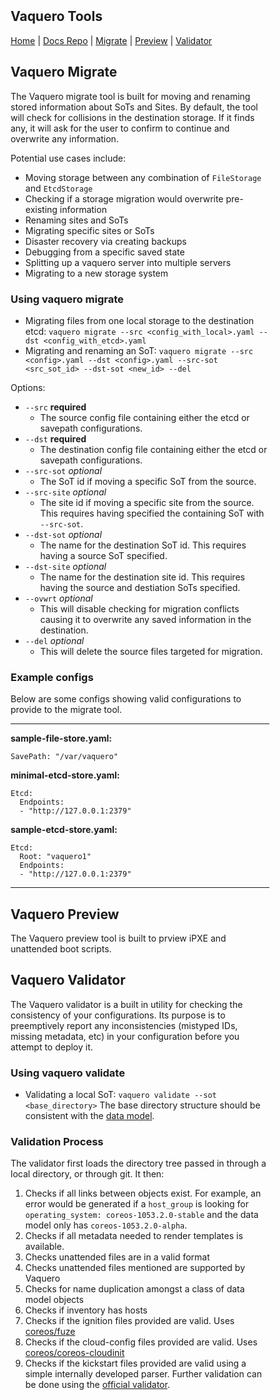 <head>
            <meta charset="UTF-8">
            <!--[if IE]><meta http-equiv="X-UA-Compatible" content="IE=edge"><![endif]-->
            <meta name="viewport" content="width=device-width, initial-scale=1.0">
            <title>Vaquero Tools</title>
            <link rel="stylesheet" type="text/css" href="../doc.css">
            <link rel="stylesheet" href="https://fonts.googleapis.com/css?family=Open+Sans:300,300italic,400,400italic,600,600italic%7CNoto+Serif:400,400italic,700,700italic%7CDroid+Sans+Mono:400">
                      <link rel='shortcut icon' href='cow.png' type='image/x-icon'/ >
            <style>
                .markdown-body {
                    box-sizing: border-box;
                    min-width: 200px;
                    max-width: 1200px;
                    margin: 0 auto;
                    padding: 45px;
                }
            </style>
</head><article class="markdown-body">

# Vaquero Tools

[Home](https://ciscocloud.github.io/vaquero-docs/) | [Docs Repo](https://github.com/CiscoCloud/vaquero-docs/tree/master) | 
[Migrate](#vaquero-migrate) | [Preview](#vaquero-preview) | [Validator](#vaquero-validator)

## Vaquero Migrate
The Vaquero migrate tool is built for moving and renaming stored information about SoTs and Sites. 
By default, the tool will check for collisions in the destination storage. If it finds any, it will 
ask for the user to confirm to continue and overwrite any information.

Potential use cases include:
- Moving storage between any combination of `FileStorage` and `EtcdStorage`
- Checking if a storage migration would overwrite pre-existing information
- Renaming sites and SoTs
- Migrating specific sites or SoTs
- Disaster recovery via creating backups
- Debugging from a specific saved state
- Splitting up a vaquero server into multiple servers
- Migrating to a new storage system

### Using vaquero migrate

- Migrating files from one local storage to the destination etcd: 
`vaquero migrate --src <config_with_local>.yaml --dst <config_with_etcd>.yaml`
- Migrating and renaming an SoT:
`vaquero migrate --src <config>.yaml --dst <config>.yaml --src-sot <src_sot_id> --dst-sot <new_id> --del`

Options:

- `--src` __required__ 
    - The source config file containing either the etcd or savepath configurations.
- `--dst` __required__
    - The destination config file containing either the etcd or savepath configurations.
- `--src-sot` _optional_
    - The SoT id if moving a specific SoT from the source.
- `--src-site` _optional_
    - The site id if moving a specific site from the source. This requires having specified 
    the containing SoT with `--src-sot`.
- `--dst-sot` _optional_
    - The name for the destination SoT id. This requires having a source SoT specified.
- `--dst-site` _optional_
    - The name for the destination site id. This requires having the source and destiation
    SoTs specified.
- `--ovwrt` _optional_
    - This will disable checking for migration conflicts causing it to overwrite any saved
    information in the destination.
- `--del` _optional_
    - This will delete the source files targeted for migration.

### Example configs
Below are some configs showing valid configurations to provide to the migrate tool.

************************************************************
**sample-file-store.yaml:**
```
SavePath: "/var/vaquero"
```
**minimal-etcd-store.yaml:**
```
Etcd:
  Endpoints:
  - "http://127.0.0.1:2379"
```
**sample-etcd-store.yaml:**
```
Etcd:
  Root: "vaquero1"
  Endpoints:
  - "http://127.0.0.1:2379"
```
************************************************************

## Vaquero Preview
The Vaquero preview tool is built to prview iPXE and unattended boot scripts.

## Vaquero Validator
The Vaquero validator is a built in utility for checking the consistency of your configurations. Its purpose is to preemptively report any inconsistencies (mistyped IDs, missing metadata, etc) in your configuration before you attempt to deploy it.

### Using vaquero validate

- Validating a local SoT: `vaquero validate --sot <base_directory>` The base directory structure should be consistent with the [data model](data-model-howto.html).

### Validation Process

The validator first loads the directory tree passed in through a local directory, or through git. It then:

1. Checks if all links between objects exist. For example, an error would be generated if a `host_group` is looking for `operating_system: coreos-1053.2.0-stable` and the data model only has `coreos-1053.2.0-alpha`.
2. Checks if all metadata needed to render templates is available.
3. Checks unattended files are in a valid format
4. Checks unattended files mentioned are supported by Vaquero
5. Checks for name duplication amongst a class of data model objects
6. Checks if inventory has hosts
7. Checks if the ignition files provided are valid. Uses [coreos/fuze](https://github.com/coreos/fuze/tree/master/config)
8. Checks if the cloud-config files provided are valid. Uses [coreos/coreos-cloudinit](github.com/coreos/coreos-cloudinit/config)
9. Checks if the kickstart files provided are valid using a simple internally developed parser. Further validation can be done using the [official validator](http://fedoraproject.org/wiki/Pykickstart).
